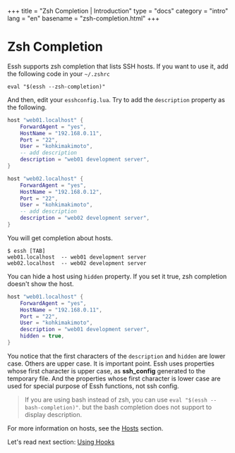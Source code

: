+++
title = "Zsh Completion | Introduction"
type = "docs"
category = "intro"
lang = "en"
basename = "zsh-completion.html"
+++

# Zsh Completion

Essh supports zsh completion that lists SSH hosts. If you want to use it, add the following code in your `~/.zshrc`

~~~
eval "$(essh --zsh-completion)"
~~~

And then, edit your `esshconfig.lua`. Try to add the `description` property as the following.

~~~lua
host "web01.localhost" {
    ForwardAgent = "yes",
    HostName = "192.168.0.11",
    Port = "22",
    User = "kohkimakimoto",
    -- add description
    description = "web01 development server",
}

host "web02.localhost" {
    ForwardAgent = "yes",
    HostName = "192.168.0.12",
    Port = "22",
    User = "kohkimakimoto",
    -- add description
    description = "web02 development server",
}
~~~

You will get completion about hosts.

~~~
$ essh [TAB]
web01.localhost  -- web01 development server
web02.localhost  -- web02 development server
~~~

You can hide a host using `hidden` property. If you set it true, zsh completion doesn't show the host.

~~~lua
host "web01.localhost" {
    ForwardAgent = "yes",
    HostName = "192.168.0.11",
    Port = "22",
    User = "kohkimakimoto",
    description = "web01 development server",
    hidden = true,
}
~~~

You notice that the first characters of the `description` and `hidden` are lower case. Others are upper case. It is important point. Essh uses properties whose first character is upper case, as **ssh_config** generated to the temporary file. And the properties whose first character is lower case are used for special purpose of Essh functions, not ssh config.

> If you are using bash instead of zsh, you can use `eval "$(essh --bash-completion)"`. but the bash completion does not support to display description.

For more information on hosts, see the [Hosts](/essh/docs/en/hosts.html) section.

Let's read next section: [Using Hooks](using-hooks.html)
